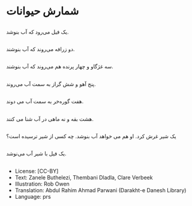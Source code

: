 # شمارش حیوانات

##
یک فیل می‌رود که آب بنوشد.

##
دو زرافه می‌روند که آب بنوشند.

##
سه غژگاو و چهار پرنده هم می‌روند که آب بنوشند.

##
پنج آهو و شش گراز به سمت آب می‌روند.

##
هفت گوره‌خر به سمت آب می دوند.

##
هشت بقه و نه ماهی در آب شنا می کنند.

##
یک شیر غرش کرد. او هم می خواهد آب بنوشد. چه کسی از شیر ترسیده است؟

##
یک فیل با شیر آب می‌نوشد.

##
* License: [CC-BY]
* Text: Zanele Buthelezi, Thembani Dladla, Clare Verbeek
* Illustration: Rob Owen
* Translation: Abdul Rahim Ahmad Parwani (Darakht-e Danesh Library)
* Language: prs
